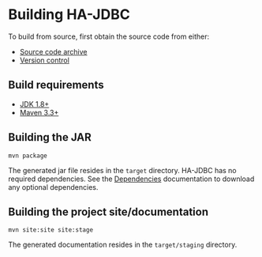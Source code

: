#	Building HA-JDBC

To build from source, first obtain the source code from either:

*	[Source code archive][tags]
*	[Version control](source-repository.html)

##	Build requirements

*	[JDK 1.8+][jdk]
*	[Maven 3.3+][maven]

##	Building the JAR

	mvn package

The generated jar file resides in the `target` directory.
HA-JDBC has no required dependencies.
See the [Dependencies](dependencies.html) documentation to download any optional dependencies.

##	Building the project site/documentation

	mvn site:site site:stage

The generated documentation resides in the `target/staging` directory.

[tags]: http://github.io/ha-jdbc/ha-jdbc/tags "HA-JDBC source code archive"
[jdk]: http://www.oracle.com/technetwork/java/javase/downloads/index.html "Java SE"
[maven]: http://maven.apache.org/download.html "Apache Maven Project"
